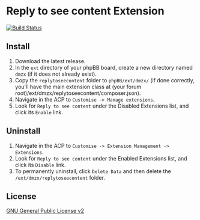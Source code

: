 # Reply to see content Extension

[![Build Status](https://travis-ci.com/dmzx/Reply-to-see-content.svg?branch=master)](https://travis-ci.com/dmzx/Reply-to-see-content)

## Install
1. Download the latest release.
2. In the `ext` directory of your phpBB board, create a new directory named `dmzx` (if it does not already exist).
3. Copy the `replytoseecontent` folder to `phpBB/ext/dmzx/` (if done correctly, you'll have the main extension class at (your forum root)/ext/dmzx/replytoseecontent/composer.json).
4. Navigate in the ACP to `Customise -> Manage extensions`.
5. Look for `Reply to see content` under the Disabled Extensions list, and click its `Enable` link.

## Uninstall
1. Navigate in the ACP to `Customise -> Extension Management -> Extensions`.
2. Look for `Reply to see content` under the Enabled Extensions list, and click its `Disable` link.
3. To permanently uninstall, click `Delete Data` and then delete the `/ext/dmzx/replytoseecontent` folder.

## License
[GNU General Public License v2](http://opensource.org/licenses/GPL-2.0)
